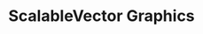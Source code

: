 <!DOCTYPEhtml>
<html>
  <body>
    <h1>ScalableVector Graphics</h1>
    <svg width="100"height="100">
    <circlecx="50"cy="50"r="40"stroke="green"stroke-width="4"fill="yellow"/>
    </svg>
  </body>
</html>
